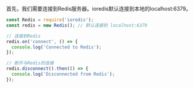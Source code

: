 首先，我们需要连接到Redis服务器。ioredis默认连接到本地的localhost:6379。

```js
const Redis = require('ioredis');
const redis = new Redis(); // 默认连接到 localhost:6379

// 连接到Redis
redis.on('connect', () => {
  console.log('Connected to Redis');
});

// 断开与Redis的连接
redis.disconnect().then(() => {
  console.log('Disconnected from Redis');
});
```